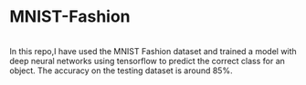 # MNIST-Fashion
<br>
In this repo,I have used the MNIST Fashion dataset and trained a model with deep neural networks using tensorflow to predict the correct class for an object. The accuracy on the testing dataset is around 85%.
